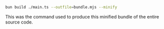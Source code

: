 ```bash
bun build ./main.ts --outfile=bundle.mjs --minify
```

This was the command used to produce this minified bundle of the entire source code.

